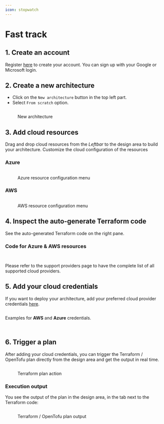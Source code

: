 ```yaml
---
icon: stopwatch
---
```


# Fast track

## 1. Create an account

Register [here](https://app.brainboard.co/register) to create your account. You can sign up with your Google or Microsoft login.

## 2. Create a new architecture

* Click on the `New architecture` button in the top left part.
* Select `From scratch` option.

<figure><img src="../.gitbook/assets/fast-track-new-architecture (1).png" alt=""><figcaption><p>New architecture</p></figcaption></figure>

## 3. Add cloud resources

Drag and drop cloud resources from the _Leftbar_ to the design area to build your architecture. Customize the cloud configuration of the resources

### Azure

<figure><img src="../.gitbook/assets/fast-track-azure-resource.png" alt=""><figcaption><p>Azure resource configuration menu</p></figcaption></figure>

### AWS

<figure><img src="../.gitbook/assets/fast-track-aws-resource.png" alt=""><figcaption><p>AWS resource configuration menu</p></figcaption></figure>

## 4. Inspect the auto-generate Terraform code

See the auto-generated Terraform code on the right pane.

### Code for Azure & AWS resources

<div>

<figure><img src="../.gitbook/assets/fast-track-aws-resource-code.png" alt=""><figcaption></figcaption></figure>

 

<figure><img src="../.gitbook/assets/fast-track-azure-resource-code.png" alt=""><figcaption></figcaption></figure>

</div>

Please refer to the support providers page to have the complete list of all supported cloud providers.

## 5. Add your cloud credentials

If you want to deploy your architecture, add your preferred cloud provider credentials [here](https://app.brainboard.co/settings/cloud-providers).

<figure><img src="../.gitbook/assets/fast-track-cloud-providers.png" alt=""><figcaption></figcaption></figure>

Examples for **AWS** and **Azure** credentials.

<div>

<figure><img src="../.gitbook/assets/fast-track-cloud-providers-aws.png" alt=""><figcaption></figcaption></figure>

 

<figure><img src="../.gitbook/assets/fast-track-cloud-providers-azure.png" alt=""><figcaption></figcaption></figure>

</div>

## 6. Trigger a plan

After adding your cloud credentials, you can trigger the Terraform / OpenTofu plan directly from the design area and get the output in real time.

<figure><img src="../.gitbook/assets/fast-track-plan-bg.png" alt=""><figcaption><p>Terraform plan action</p></figcaption></figure>

### Execution output

You see the output of the plan in the design area, in the tab next to the Terraform code:

<figure><img src="../.gitbook/assets/fast-track-plan-output-bg.png" alt=""><figcaption><p>Terraform / OpenTofu plan output</p></figcaption></figure>
